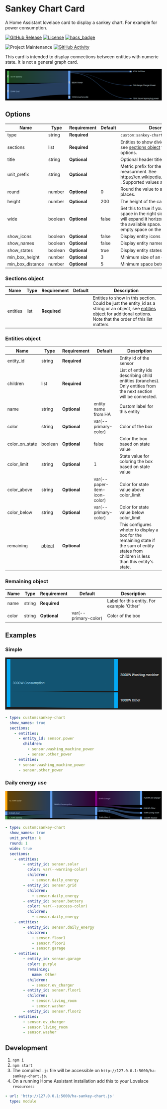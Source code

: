 # Sankey Chart Card

A Home Assistant lovelace card to display a sankey chart. For example for power consumption.

[![GitHub Release][releases-shield]][releases]
[![License][license-shield]](LICENSE.md)
[![hacs_badge](https://img.shields.io/badge/HACS-Default-41BDF5.svg?style=for-the-badge)](https://github.com/hacs/integration)

![Project Maintenance][maintenance-shield]
[![GitHub Activity][commits-shield]][commits]

This card is intended to display connections between entities with numeric state. It is not a general graph card.

![Example card](img/example.png)

## Options

| Name              | Type    | Requirement  | Default             | Description                                 |
| ----------------- | ------- | ------------ | ------------------- | ------------------------------------------- |
| type              | string  | **Required** |                     | `custom:sankey-chart`
| sections          | list    | **Required** |                     | Entities to show divided by sections, see [sections object](#sections-object) for additional options.
| title             | string  | **Optional** |                     | Optional header title for the card
| unit_prefix       | string  | **Optional** |                     | Metric prefix for the unit of measurment. See <https://en.wikipedia.org/wiki/Unit_prefix> . Supported values are m, k, M, G, T
| round             | number  | **Optional** | 0                   | Round the value to at most N decimal places.
| height            | number  | **Optional** | 200                 | The height of the card in pixels
| wide              | boolean | **Optional** | false               | Set this to true if you see extra empty space in the right side of the card. This will expand it horizontally to cover all the available space. Enable if you see empty space on the right size.
| show_icons        | boolean | **Optional** | false               | Display entity icons
| show_names        | boolean | **Optional** | false               | Display entity names
| show_states       | boolean | **Optional** | true                | Display entity states
| min_box_height    | number  | **Optional** | 3                   | Minimum size of an entity box
| min_box_distance  | number  | **Optional** | 5                   | Minimum space between entity boxes

### Sections object

| Name              | Type    | Requirement  | Default             | Description                                 |
| ----------------- | ------- | ------------ | ------------------- | ------------------------------------------- |
| entities          | list    | **Required** |                     | Entities to show in this section. Could be just the entity_id as a string or an object, see [entities object](#entities-object) for additional options. Note that the order of this list matters

### Entities object

| Name              | Type    | Requirement  | Default             | Description                                 |
| ----------------- | ------- | ------------ | ------------------- | ------------------------------------------- |
| entity_id         | string  | **Required** |                     | Entity id of the sensor
| children          | list    | **Required** |                     | List of entity ids describing child entities (branches). Only entities from the next section will be connected.
| name              | string  | **Optional** | entity name from HA | Custom label for this entity
| color             | string  | **Optional** | var(--primary-color)| Color of the box
| color_on_state    | boolean | **Optional** | false               | Color the box based on state value
| color_limit       | string  | **Optional** | 1                   | State value for coloring the box based on state value
| color_above       | string  | **Optional** | var(--paper-item-icon-color)| Color for state value above color_limit
| color_below       | string  | **Optional** | var(--primary-color)| Color for state value below color_limit
| remaining         | [object](#remaining-object) | **Optional** | | This configures wheter to display a box for the remaining state if the sum of entity states from children is less than this entity's state.

### Remaining object

| Name              | Type    | Requirement  | Default              | Description                                 |
| ----------------- | ------- | ------------ | -------------------- | ------------------------------------------- |
| name              | string  | **Required** |                      | Label for this entity. For example 'Other'
| color             | string  | **Optional** | var(--primary-color) | Color of the box

## Examples

### Simple

![Simple example card](img/example-simple.png)

```yaml
- type: custom:sankey-chart
  show_names: true
  sections:
    - entities:
      - entity_id: sensor.power
        children:
          - sensor.washing_machine_power
          - sensor.other_power
    - entities:
      - sensor.washing_machine_power
      - sensor.other_power
```

### Daily energy use

![Energy example card](img/example-energy.png)

```yaml
- type: custom:sankey-chart
  show_names: true
  unit_prefix: k
  round: 1
  wide: true
  sections:
    - entities:
        - entity_id: sensor.solar
          color: var(--warning-color)
          children:
            - sensor.daily_energy
        - entity_id: sensor.grid
          children:
            - sensor.daily_energy
        - entity_id: sensor.battery
          color: var(--success-color)
          children:
            - sensor.daily_energy
    - entities:
        - entity_id: sensor.daily_energy
          children:
            - sensor.floor1
            - sensor.floor2
            - sensor.garage
    - entities:
        - entity_id: sensor.garage
          color: purple
          remaining:
            name: Other
          children:
            - sensor.ev_charger
        - entity_id: sensor.floor1
          children:
            - sensor.living_room
            - sensor.washer
        - entity_id: sensor.floor2
    - entities:
        - sensor.ev_charger
        - sensor.living_room
        - sensor.washer
```

## Development

1. `npm i`
2. `npm start`
3. The compiled `.js` file will be accessible on
   `http://127.0.0.1:5000/ha-sankey-chart.js`.
4. On a running Home Assistant installation add this to your Lovelace `resources:`

```yaml
- url: 'http://127.0.0.1:5000/ha-sankey-chart.js'
  type: module
```

[commits-shield]: https://img.shields.io/github/commit-activity/y/MindFreeze/ha-sankey-chart.svg?style=for-the-badge
[commits]: https://github.com//MindFreeze/ha-sankey-chart/commits/master
[devcontainer]: https://code.visualstudio.com/docs/remote/containers
[license-shield]: https://img.shields.io/github/license/MindFreeze/ha-sankey-chart.svg?style=for-the-badge
[maintenance-shield]: https://img.shields.io/maintenance/yes/2022.svg?style=for-the-badge
[releases-shield]: https://img.shields.io/github/release/MindFreeze/ha-sankey-chart.svg?style=for-the-badge
[releases]: https://github.com/MindFreeze/ha-sankey-chart/releases
